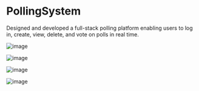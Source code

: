 # PollingSystem
Designed and developed a full-stack polling platform enabling users to log in, create, view, delete, and vote on polls in real time.

![image](https://github.com/user-attachments/assets/061df2d8-615b-4a9f-8109-8bceaabd0665)

![image](https://github.com/user-attachments/assets/48b49947-df7c-4e59-aace-10450f61d9d4)

![image](https://github.com/user-attachments/assets/c19b84f8-2538-404a-a1e2-82765d0bdcf6)

![image](https://github.com/user-attachments/assets/cb699311-db61-46db-a913-e0c195ca358d)



